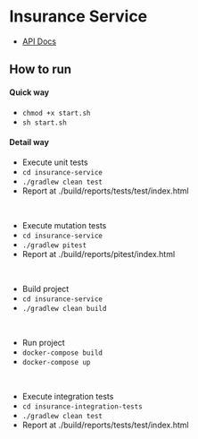 # Insurance Service

- [API Docs](http://localhost:8080/webjars/swagger-ui/index.html#/)

## How to run

#### Quick way

 - ``` chmod +x start.sh ```
 - ``` sh start.sh ```

 #### Detail way

 - Execute unit tests
- ``` cd insurance-service ```
- ``` ./gradlew clean test ```
- Report at ./build/reports/tests/test/index.html
<br>

- Execute mutation tests
- ``` cd insurance-service ```
- ``` ./gradlew pitest ```
- Report at ./build/reports/pitest/index.html
<br>

- Build project
- ``` cd insurance-service ```
- ``` ./gradlew clean build ```
<br>

- Run project 
- ``` docker-compose build ```
- ``` docker-compose up ```
<br>

- Execute integration tests
- ``` cd insurance-integration-tests ```
- ``` ./gradlew clean test ``` 
- Report at ./build/reports/tests/test/index.html
<br>